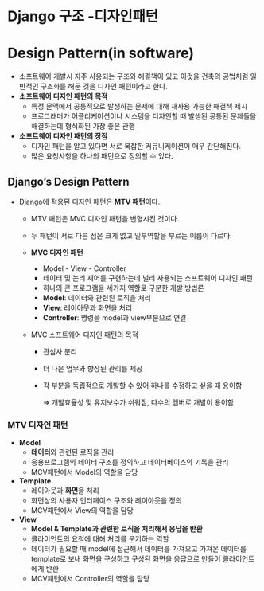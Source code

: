 # Django 구조 -디자인패턴

# Design Pattern(in software)

- 소프트웨어 개발시 자주 사용되는 구조와 해결책이 있고 이것을 건축의 공법처럼 일반적인 구조화를 해둔 것을 디자인 패턴이라고 한다.
- **소프트웨어 디자인 패턴의 목적**
    - 특정 문맥에서 공통적으로 발생하는 문제에 대해 재사용 가능한 해결책 제시
    - 프로그래머가 어플리케이션이나 시스템을 디자인할 때 발생된 공통된 문제들을 해결하는데 형식화된 가장 좋은 관행
- **소프트웨어 디자인 패턴의 장점**
    - 디자인 패턴을 알고 있다면 서로 복잡한 커뮤니케이션이 매우 간단해진다.
    - 많은 요청사항을 하나의 패턴으로 정의할 수 있다.

## Django’s Design Pattern

- Django에 적용된 디자인 패턴은 **MTV 패턴**이다.
    - MTV 패턴은 MVC 디자인 패턴을 변형시킨 것이다.
    - 두 패턴이 서로 다른 점은 크게 없고 일부역할을 부르는 이름이 다르다.

    - **MVC 디자인 패턴**
        - Model - View - Controller
        - 데이터 및 논리 제어를 구현하는데 널리 사용되는 소프트웨어 디자인 패턴
        - 하나의 큰 프로그램을 세가지 역할로 구분한 개발 방법론
        - **Model**: 데이터와 관련된 로직을 처리
        - **View**: 레이아웃과 화면을 처리
        - **Controller**: 명령을 model과 view부분으로 연결
    - MVC 소프트웨어 디자인 패턴의 목적
        - 관심사 분리
        - 더 나은 업무와 향상된 관리를 제공
        - 각 부분을 독립적으로 개발할 수 있어 하나를 수정하고 싶을 때 용이함
        
            ⇒ 개발효율성 및 유지보수가 쉬워짐, 다수의 멤버로 개발이 용이함
        


### MTV 디자인 패턴



- **Model**
    - **데이터**와 관련된 로직을 관리
    - 응용프로그램의 데이터 구조를 정의하고 데이터베이스의 기록을 관리
    - MCV패턴에서 Model의 역할을 담당
- **Template**
    - 레이아웃과 **화면**을 처리
    - 화면상의 사용자 인터페이스 구조와 레이아웃을 정의
    - MCV패턴에서 View의 역할을 담당
- **View**
    - **Model & Template과 관련한 로직을 처리해서 응답을 반환**
    - 클라이언트의 요청에 대해 처리를 분기하는 역할
    - 데이터가 필요할 때 model에 접근해서 데이터를 가져오고 가져온 데이터를 template로 보내 화면을 구성하고 구성된 화면을 응답으로 만들어 클라이언트에게 반환
    - MCV패턴에서 Controller의 역할을 담당
